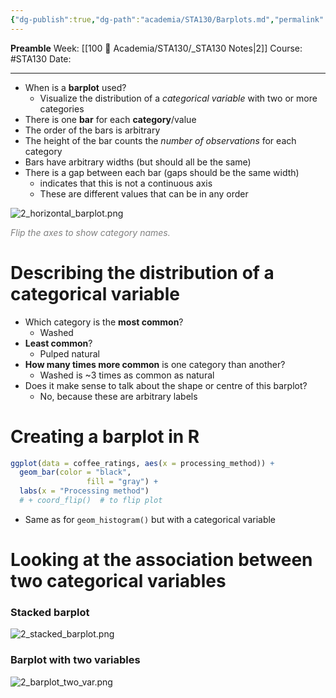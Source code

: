 ```yaml
---
{"dg-publish":true,"dg-path":"academia/STA130/Barplots.md","permalink":"/academia/sta-130/barplots/","created":"2024-01-16T20:18:58.350-05:00","updated":"2024-01-19T13:29:29.973-05:00"}
---
```


**Preamble**
Week: [[100 📒 Academia/STA130/_STA130 Notes\|2]]
Course: #STA130
Date:

---

- When is a **barplot** used?
	- Visualize the distribution of a *categorical variable* with two or more categories
- There is one **bar** for each **category**/value
- The order of the bars is arbitrary
- The height of the bar counts the *number of observations* for each category
- Bars have arbitrary widths (but should all be the same)
- There is a gap between each bar (gaps should be the same width)
	- indicates that this is not a continuous axis
	- These are different values that can be in any order

![2_horizontal_barplot.png](/img/user/Files/sta130/2_horizontal_barplot.png)
<div class="caption" style="color: grey"><i>Flip the axes to show category names.</i></div>

# Describing the distribution of a categorical variable

- Which category is the **most common**?
	- Washed
- **Least common**?
	- Pulped natural
- **How many times more common** is one category than another?
	- Washed is ~3 times as common as natural
- Does it make sense to talk about the shape or centre of this barplot?
	- No, because these are arbitrary labels

# Creating a barplot in R

```r
ggplot(data = coffee_ratings, aes(x = processing_method)) +
  geom_bar(color = "black",
                 fill = "gray") +
  labs(x = "Processing method")
  # + coord_flip()  # to flip plot
```

- Same as for `geom_histogram()` but with a categorical variable

# Looking at the association between two categorical variables

### Stacked barplot
![2_stacked_barplot.png](/img/user/Files/sta130/2_stacked_barplot.png)

### Barplot with two variables
![2_barplot_two_var.png](/img/user/Files/sta130/2_barplot_two_var.png)